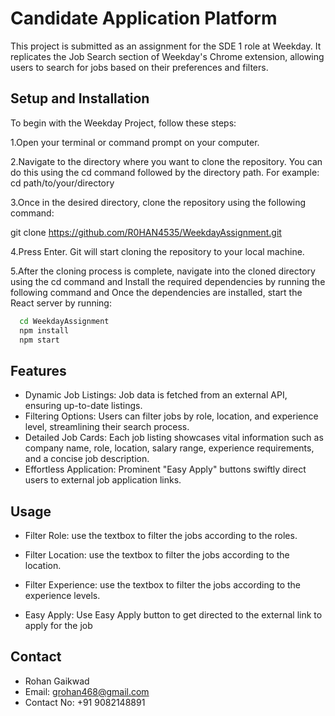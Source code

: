
# Candidate Application Platform

This project is submitted as an assignment for the SDE 1 role at Weekday. It replicates the Job Search section of Weekday's Chrome extension, allowing users to search for jobs based on their preferences and filters.


## Setup and Installation

To begin with the Weekday Project, follow these steps:

1.Open your terminal or command prompt on your computer.

2.Navigate to the directory where you want to clone the repository. You can do this using the cd command followed by the directory path. For example: cd path/to/your/directory

3.Once in the desired directory, clone the repository using the following command: 

git clone https://github.com/R0HAN4535/WeekdayAssignment.git

4.Press Enter. Git will start cloning the repository to your local machine.

5.After the cloning process is complete, navigate into the cloned directory using the cd command and Install the required dependencies by running the following command and Once the dependencies are installed, start the React server by running:

```bash
  cd WeekdayAssignment
  npm install
  npm start
```
    
## Features

- Dynamic Job Listings: Job data is fetched from an external API, ensuring up-to-date listings.
- Filtering Options: Users can filter jobs by role, location, and experience level, streamlining their search process.
- Detailed Job Cards: Each job listing showcases vital information such as company name, role, location, salary range, experience requirements, and a concise job description.
- Effortless Application: Prominent "Easy Apply" buttons swiftly direct users to external job application links.


## Usage
- Filter Role: use the textbox to filter the jobs according to the roles.

- Filter Location: use the textbox to filter the jobs according to the location.

- Filter Experience: use the textbox to filter the jobs according to the experience levels.

- Easy Apply: Use Easy Apply button to get directed to the external link to apply for the job
## Contact
- Rohan Gaikwad
- Email: grohan468@gmail.com
- Contact No: +91 9082148891

